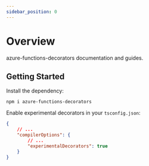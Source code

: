 ```yaml
---
sidebar_position: 0
---
```


# Overview

azure-functions-decorators documentation and guides.

## Getting Started

Install the dependency:

```shell
npm i azure-functions-decorators
```

Enable experimental decorators in your `tsconfig.json`:

```json
{
    // ...
    "compilerOptions": {
        // ...
        "experimentalDecorators": true
    }
}
```
